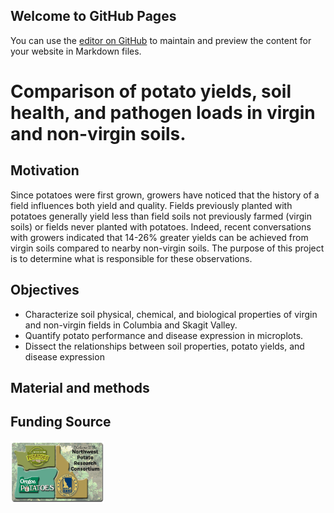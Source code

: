 ## Welcome to GitHub Pages

You can use the [editor on GitHub](https://github.com/d-linnard/NonAgriculturalSoils/edit/gh-pages/index.md) to maintain and preview the content for your website in Markdown files.

# Comparison of potato yields, soil health, and pathogen loads in virgin and non-virgin soils. 
## Motivation
Since potatoes were first grown, growers have noticed that the history of a field influences both yield and quality. Fields previously planted with potatoes generally yield less than field soils not previously farmed (virgin soils) or fields never planted with potatoes. Indeed, recent conversations with growers indicated that 14-26% greater yields can be achieved from virgin soils compared to nearby non-virgin soils. The purpose of this project is to determine what is responsible for these observations.  
## Objectives 
* Characterize soil physical, chemical, and biological properties of virgin and non-virgin fields in Columbia and Skagit Valley.
* Quantify potato performance and disease expression in microplots.
* Dissect the relationships between soil properties, potato yields, and disease expression 
## Material and methods
## Funding Source
<p align="left">
  <img width="150" height="100" src="ConsortiumBanner2.png">
  </p>

